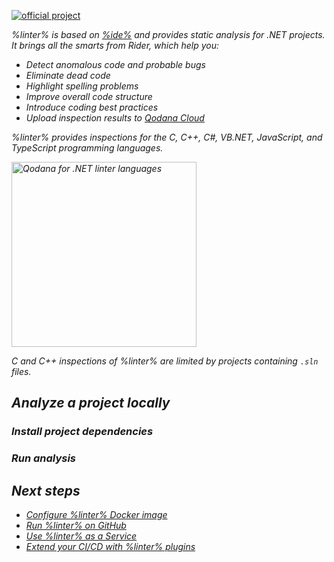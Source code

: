 [//]: # (title: Qodana for .NET)

[![official project](https://jb.gg/badges/official-flat-square.svg)](https://confluence.jetbrains.com/display/ALL/JetBrains+on+GitHub)

<note>
    <p>
        <include src="lib_qd.xml" include-id="eap-warning">
            <var name="product" value="Qodana for .NET"/>
        </include>
    </p>
</note>

<var name="linter" value="Qodana for .NET"/>
<var name="ide" value="Rider"/>
<var name="docker-image" value="jetbrains/qodana-dotnet:2023.1-eap"/>

%linter% is based on [%ide%](https://www.jetbrains.com/rider/) and provides static analysis for .NET projects.
It brings all the smarts from Rider, which help you:

* Detect anomalous code and probable bugs
* Eliminate dead code
* Highlight spelling problems
* Improve overall code structure
* Introduce coding best practices
* Upload inspection results to [Qodana Cloud](cloud-about.xml)

%linter% provides inspections for the C, C++, C#, VB.NET, JavaScript, and TypeScript programming languages. 

<img src="dotnet-linter.png" dark-src="dotnet-linter_dark.png" alt="Qodana for .NET linter languages" width="296"/>

C and C++ inspections of %linter% are limited by projects containing `.sln` files. 

## Analyze a project locally

### Install project dependencies

<p><include src="lib_qd.xml" include-id="docker-dotnet-specific-requirements" use-filter="empty"/></p>

### Run analysis

<p><include src="lib_qd.xml" include-id="docker-dotnet-specific-solution-project"/></p>

<p><include src="lib_qd.xml" include-id="qodana-cli-quickstart" use-filter="non-gs,other,empty,non-php"/></p>



## Next steps

- <a href="qodana-dotnet-docker-readme.xml">Configure %linter% Docker image</a>
- <a href="github.md">Run %linter% on GitHub</a>
- <a href="service.md">Use %linter% as a Service</a>
- <a href="ci.md">Extend your CI/CD with %linter% plugins</a>

